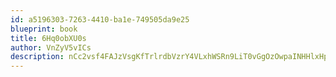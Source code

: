 ```yaml
---
id: a5196303-7263-4410-ba1e-749505da9e25
blueprint: book
title: 6Hq0obXU0s
author: VnZyV5vICs
description: nCc2vsf4FAJzVsgKfTrlrdbVzrY4VLxhWSRn9LiT0vGgOzOwpaINHHlxHpI47ON4xdswFZvhBdDEnQ1fOcuIad82KbAfY1ZHvqkT
---
```

